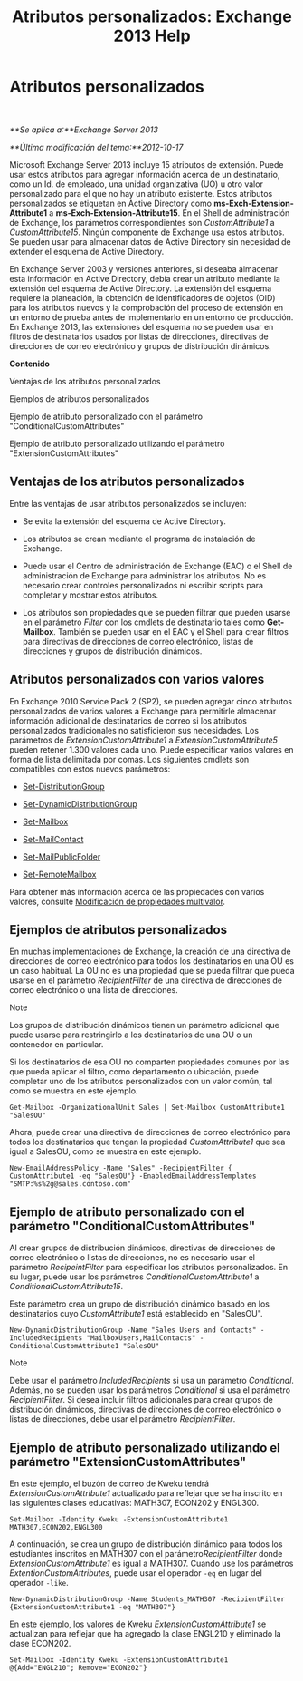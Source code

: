﻿---
title: 'Atributos personalizados: Exchange 2013 Help'
TOCTitle: Atributos personalizados
ms:assetid: 2b043878-0b34-4563-a9c2-28a9efa7447e
ms:mtpsurl: https://technet.microsoft.com/es-es/library/Ee423541(v=EXCHG.150)
ms:contentKeyID: 49895533
ms.date: 04/23/2018
mtps_version: v=EXCHG.150
ms.translationtype: HT
---

# Atributos personalizados

 

_**Se aplica a:**Exchange Server 2013_

_**Última modificación del tema:**2012-10-17_

Microsoft Exchange Server 2013 incluye 15 atributos de extensión. Puede usar estos atributos para agregar información acerca de un destinatario, como un Id. de empleado, una unidad organizativa (UO) u otro valor personalizado para el que no hay un atributo existente. Estos atributos personalizados se etiquetan en Active Directory como **ms-Exch-Extension-Attribute1** a **ms-Exch-Extension-Attribute15**. En el Shell de administración de Exchange, los parámetros correspondientes son *CustomAttribute1* a *CustomAttribute15*. Ningún componente de Exchange usa estos atributos. Se pueden usar para almacenar datos de Active Directory sin necesidad de extender el esquema de Active Directory.

En Exchange Server 2003 y versiones anteriores, si deseaba almacenar esta información en Active Directory, debía crear un atributo mediante la extensión del esquema de Active Directory. La extensión del esquema requiere la planeación, la obtención de identificadores de objetos (OID) para los atributos nuevos y la comprobación del proceso de extensión en un entorno de prueba antes de implementarlo en un entorno de producción. En Exchange 2013, las extensiones del esquema no se pueden usar en filtros de destinatarios usados por listas de direcciones, directivas de direcciones de correo electrónico y grupos de distribución dinámicos.

**Contenido**

Ventajas de los atributos personalizados

Ejemplos de atributos personalizados

Ejemplo de atributo personalizado con el parámetro "ConditionalCustomAttributes"

Ejemplo de atributo personalizado utilizando el parámetro "ExtensionCustomAttributes"

## Ventajas de los atributos personalizados

Entre las ventajas de usar atributos personalizados se incluyen:

  - Se evita la extensión del esquema de Active Directory.

  - Los atributos se crean mediante el programa de instalación de Exchange.

  - Puede usar el Centro de administración de Exchange (EAC) o el Shell de administración de Exchange para administrar los atributos. No es necesario crear controles personalizados ni escribir scripts para completar y mostrar estos atributos.

  - Los atributos son propiedades que se pueden filtrar que pueden usarse en el parámetro *Filter* con los cmdlets de destinatario tales como **Get-Mailbox**. También se pueden usar en el EAC y el Shell para crear filtros para directivas de direcciones de correo electrónico, listas de direcciones y grupos de distribución dinámicos.

## Atributos personalizados con varios valores

En Exchange 2010 Service Pack 2 (SP2), se pueden agregar cinco atributos personalizados de varios valores a Exchange para permitirle almacenar información adicional de destinatarios de correo si los atributos personalizados tradicionales no satisficieron sus necesidades. Los parámetros de *ExtensionCustomAttribute1* a *ExtensionCustomAttribute5* pueden retener 1.300 valores cada uno. Puede especificar varios valores en forma de lista delimitada por comas. Los siguientes cmdlets son compatibles con estos nuevos parámetros:

  - [Set-DistributionGroup](https://technet.microsoft.com/es-es/library/bb124955\(v=exchg.150\))

  - [Set-DynamicDistributionGroup](https://technet.microsoft.com/es-es/library/bb123796\(v=exchg.150\))

  - [Set-Mailbox](https://technet.microsoft.com/es-es/library/bb123981\(v=exchg.150\))

  - [Set-MailContact](https://technet.microsoft.com/es-es/library/aa995950\(v=exchg.150\))

  - [Set-MailPublicFolder](https://technet.microsoft.com/es-es/library/bb123707\(v=exchg.150\))

  - [Set-RemoteMailbox](https://technet.microsoft.com/es-es/library/ff607302\(v=exchg.150\))

Para obtener más información acerca de las propiedades con varios valores, consulte [Modificación de propiedades multivalor](modifying-multivalued-properties-exchange-2013-help.md).

## Ejemplos de atributos personalizados

En muchas implementaciones de Exchange, la creación de una directiva de direcciones de correo electrónico para todos los destinatarios en una OU es un caso habitual. La OU no es una propiedad que se pueda filtrar que pueda usarse en el parámetro *RecipientFilter* de una directiva de direcciones de correo electrónico o una lista de direcciones.


> [!NOTE]
> Los grupos de distribución dinámicos tienen un parámetro adicional que puede usarse para restringirlo a los destinatarios de una OU o un contenedor en particular.



Si los destinatarios de esa OU no comparten propiedades comunes por las que pueda aplicar el filtro, como departamento o ubicación, puede completar uno de los atributos personalizados con un valor común, tal como se muestra en este ejemplo.

    Get-Mailbox -OrganizationalUnit Sales | Set-Mailbox CustomAttribute1 "SalesOU"

Ahora, puede crear una directiva de direcciones de correo electrónico para todos los destinatarios que tengan la propiedad *CustomAttribute1* que sea igual a SalesOU, como se muestra en este ejemplo.

    New-EmailAddressPolicy -Name "Sales" -RecipientFilter { CustomAttribute1 -eq "SalesOU"} -EnabledEmailAddressTemplates "SMTP:%s%2g@sales.contoso.com"

## Ejemplo de atributo personalizado con el parámetro "ConditionalCustomAttributes"

Al crear grupos de distribución dinámicos, directivas de direcciones de correo electrónico o listas de direcciones, no es necesario usar el parámetro *RecipeintFilter* para especificar los atributos personalizados. En su lugar, puede usar los parámetros *ConditionalCustomAttribute1* a *ConditionalCustomAttribute15*.

Este parámetro crea un grupo de distribución dinámico basado en los destinatarios cuyo *CustomAttribute1* está establecido en "SalesOU".

    New-DynamicDistributionGroup -Name "Sales Users and Contacts" -IncludedRecipients "MailboxUsers,MailContacts" -ConditionalCustomAttribute1 "SalesOU"


> [!NOTE]
> Debe usar el parámetro <EM>IncludedRecipients</EM> si usa un parámetro <EM>Conditional</EM>. Además, no se pueden usar los parámetros <EM>Conditional</EM> si usa el parámetro <EM>RecipientFilter</EM>. Si desea incluir filtros adicionales para crear grupos de distribución dinámicos, directivas de direcciones de correo electrónico o listas de direcciones, debe usar el parámetro <EM>RecipientFilter</EM>.



## Ejemplo de atributo personalizado utilizando el parámetro "ExtensionCustomAttributes"

En este ejemplo, el buzón de correo de Kweku tendrá *ExtensionCustomAttribute1* actualizado para reflejar que se ha inscrito en las siguientes clases educativas: MATH307, ECON202 y ENGL300.

    Set-Mailbox -Identity Kweku -ExtensionCustomAttribute1 MATH307,ECON202,ENGL300

A continuación, se crea un grupo de distribución dinámico para todos los estudiantes inscritos en MATH307 con el parámetro*RecipientFilter* donde *ExtensionCustomAttribute1* es igual a MATH307. Cuando use los parámetros *ExtentionCustomAttributes*, puede usar el operador `-eq` en lugar del operador `-like`.

    New-DynamicDistributionGroup -Name Students_MATH307 -RecipientFilter {ExtensionCustomAttribute1 -eq "MATH307"}

En este ejemplo, los valores de Kweku *ExtensionCustomAttribute1* se actualizan para reflejar que ha agregado la clase ENGL210 y eliminado la clase ECON202.

    Set-Mailbox -Identity Kweku -ExtensionCustomAttribute1 @{Add="ENGL210"; Remove="ECON202"}

